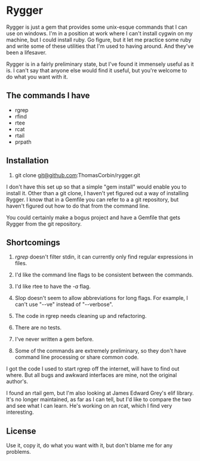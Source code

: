 # Rygger

Rygger is just a gem that provides some unix-esque commands that I can use
on windows.   I'm in a position at work where I can't install cygwin on my
machine, but I could install ruby.  Go figure, but it let me practice some
ruby and write some of these utilities that I'm used to having around.
And they've been a lifesaver.

Rygger is in a fairly preliminary state, but I've found it immensely useful
as it is.   I can't say that anyone else would find it useful, but you're
welcome to do what you want with it.

The commands I have
------------

* rgrep
* rfind
* rtee
* rcat
* rtail
* prpath

Installation
----------

1. git clone git@github.com:ThomasCorbin/rygger.git

I don't have this set up so that a simple "gem install" would enable
you to install it.  Other than a git clone, I haven't yet figured out a way
of installing Rygger.  I know that in a Gemfile you can refer to a a git
repository, but haven't figured out how to do that from the command line.

You could certainly make a bogus project and have a Gemfile that gets
Rygger from the git repository.

Shortcomings
------------

1.  _rgrep_ doesn't filter stdin, it can currently only find regular expressions
    in files.

1.  I'd like the command line flags to be consistent between the commands.

1.  I'd like rtee to have the _-a_ flag.

1.  Slop doesn't seem to allow abbreviations for long flags.  For example,
    I can't use "--ve" instead of "--verbose".

1.  The code in rgrep needs cleaning up and refactoring.

1.  There are no tests.

1.  I've never written a gem before.

1.  Some of the commands are extremely preliminary, so they don't
    have command line processing or share common code.


I got the code I used to start rgrep off the internet, will have to find out
where.  But all bugs and awkward interfaces are mine, not the original author's.

I found an rtail gem, but I'm also looking at James Edward Grey's elif library.
It's no longer maintained, as far as I can tell, but I'd like to compare the
two and see what I can learn.   He's working on an rcat, which I find very
interesting.


License
----------

Use it, copy it, do what you want with it, but don't blame me for any problems.
